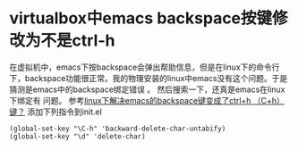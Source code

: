 # virtualbox中emacs backspace按键修改为不是ctrl-h
在虚拟机中，emacs下按backspace会弹出帮助信息，但是在linux下的命令行下，backspace功能很正常。我的物理安装的linux中emacs没有这个问题。于是猜测是emacs中的backspace绑定错误 。
然后搜索一下，还真是emacs在linux下绑定有 问题。
参考[linux下解决emacs的backspace键变成了ctrl+h （C+h）键？](http://blog.csdn.net/loveaborn/article/details/9615323)
添加下列指令到init.el
```
(global-set-key "\C-h" 'backward-delete-char-untabify)
(global-set-key "\d" 'delete-char)
```
